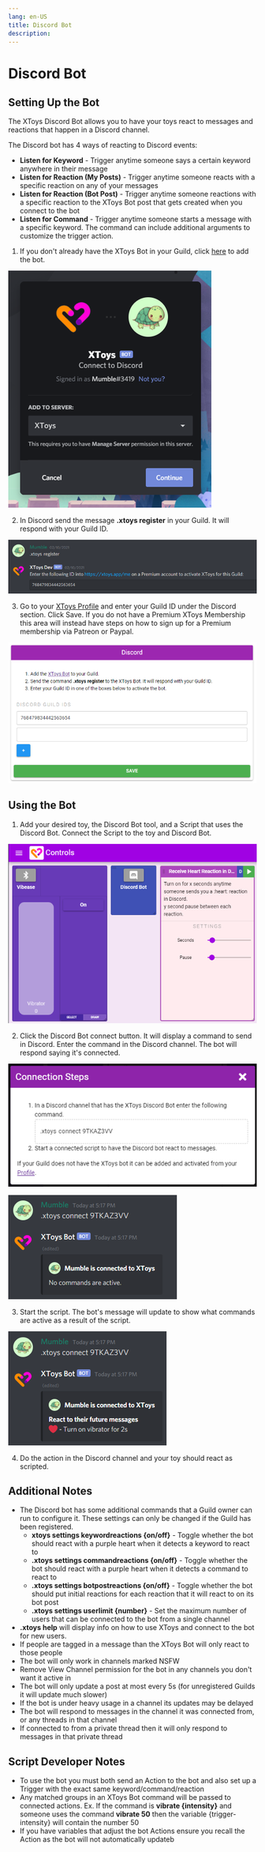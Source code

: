 ```yaml
---
lang: en-US
title: Discord Bot
description: 
---
```


# Discord Bot

## Setting Up the Bot

The XToys Discord Bot allows you to have your toys react to messages and reactions that happen in a Discord channel.

The Discord bot has 4 ways of reacting to Discord events:
* **Listen for Keyword** - Trigger anytime someone says a certain keyword anywhere in their message
* **Listen for Reaction (My Posts)** - Trigger anytime someone reacts with a specific reaction on any of your messages
* **Listen for Reaction (Bot Post)** - Trigger anytime someone reactions with a specific reaction to the XToys Bot post that gets created when you connect to the bot
* **Listen for Command** - Trigger anytime someone starts a message with a specific keyword. The command can include additional arguments to customize the trigger action.

1. If you don't already have the XToys Bot in your Guild, click [here](https://discord.com/api/oauth2/authorize?client_id=769208067857973298&permissions=537226304&scope=bot) to add the bot.

![Discord Bot Setup](../images/discord-bot-setup-1.png)

2. In Discord send the message **.xtoys register** in your Guild. It will respond with your Guild ID.

![Discord Bot Setup](../images/discord-bot-setup-2.png)

3. Go to your [XToys Profile](https://xtoys.app/me) and enter your Guild ID under the Discord section. Click Save. If you do not have a Premium XToys Membership this area will instead have steps on how to sign up for a Premium membership via Patreon or Paypal.

![Discord Bot Setup](../images/discord-bot-setup-3.png)

## Using the Bot

1. Add your desired toy, the Discord Bot tool, and a Script that uses the Discord Bot. Connect the Script to the toy and Discord Bot.

![Discord Bot Setup](../images/discord-bot-setup-4.png)

2. Click the Discord Bot connect button. It will display a command to send in Discord. Enter the command in the Discord channel. The bot will respond saying it's connected.

![Discord Bot Setup](../images/discord-bot-setup-5.png)

![Discord Bot Setup](../images/discord-bot-setup-6.png)

3. Start the script. The bot's message will update to show what commands are active as a result of the script.

![Discord Bot Setup](../images/discord-bot-setup-7.png)

4. Do the action in the Discord channel and your toy should react as scripted.

## Additional Notes

* The Discord bot has some additional commands that a Guild owner can run to configure it. These settings can only be changed if the Guild has been registered.
    * **xtoys settings keywordreactions {on/off}** - Toggle whether the bot should react with a purple heart when it detects a keyword to react to
    * **.xtoys settings commandreactions {on/off}** - Toggle whether the bot should react with a purple heart when it detects a command to react to
    * **.xtoys settings botpostreactions {on/off}** - Toggle whether the bot should put initial reactions for each reaction that it will react to on its bot post
    * **.xtoys settings userlimit {number}** - Set the maximum number of users that can be connected to the bot from a single channel
* **.xtoys help** will display info on how to use XToys and connect to the bot for new users.
* If people are tagged in a message than the XToys Bot will only react to those people
* The bot will only work in channels marked NSFW
* Remove View Channel permission for the bot in any channels you don't want it active in
* The bot will only update a post at most every 5s (for unregistered Guilds it will update much slower)
* If the bot is under heavy usage in a channel its updates may be delayed
* The bot will respond to messages in the channel it was connected from, or any threads in that channel
* If connected to from a private thread then it will only respond to messages in that private thread

## Script Developer Notes

* To use the bot you must both send an Action to the bot and also set up a Trigger with the exact same keyword/command/reaction
* Any matched groups in an XToys Bot command will be passed to connected actions. Ex. If the command is **vibrate {intensity}** and someone uses the command **vibrate 50** then the variable {trigger-intensity} will contain the number 50
* If you have variables that adjust the bot Actions ensure you recall the Action as the bot will not automatically updateb